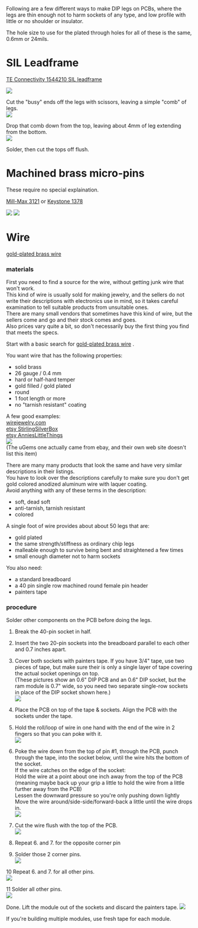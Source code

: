 Following are a few different ways to make DIP legs on PCBs, where the legs are thin enough not to harm sockets of any type, and low profile with little or no shoulder or insulator.

The hole size to use for the plated through holes for all of these is the same, 0.6mm or 24mils.

# SIL Leadframe
[TE Connectivity 1544210 SIL leadframe](https://www.digikey.com/short/128v4wzj)  

![](sil_legs_1.jpg)

Cut the "busy" ends off the legs with scissors, leaving a simple "comb" of legs.  
![](sil_legs_2.jpg)

Drop that comb down from the top, leaving about 4mm of leg extending from the bottom.  
![](sil_legs_3.jpg)

Solder, then cut the tops off flush.  

# Machined brass micro-pins  
These require no special explaination.

[Mill-Max 3121](https://www.digikey.com/short/vmmq3hf7) or [Keystone 1378](https://www.digikey.com/short/nd73r30q)

![](machined_legs_1.jpg)
![](machined_legs_2.jpg)

# Wire  
[gold-plated brass wire](https://duckduckgo.com/?t=canonical&q=brass+hard+gold-filled+26gauge+wire)

### materials
First you need to find a source for the wire, without getting junk wire that won't work.  
This kind of wire is usually sold for making jewelry, and the sellers do not write their descriptions with electronics use in mind, so it takes careful examination to tell suitable products from unsuitable ones.  
There are many small vendors that sometimes have this kind of wire, but the sellers come and go and their stock comes and goes.  
Also prices vary quite a bit, so don't necessarily buy the first thing you find that meets the specs.  

Start with a basic search for [gold-plated brass wire](https://duckduckgo.com/?t=canonical&q=brass+hard+gold-filled+26gauge+wire) .

You want wire that has the following properties:  
* solid brass  
* 26 gauge / 0.4 mm
* hard or half-hard temper  
* gold filled / gold plated
* round
* 1 foot length or more
* no "tarnish resistant" coating

A few good examples:  
[wirejewelry.com](https://www.wirejewelry.com/round-gold-wire/26_Gauge_Round_Half_Hard_14_20_Gold_Filled_Wire-8628-916.html)  
[etsy StirlingSilverBox](https://www.etsy.com/listing/792331329/14k-gold-filled-wires-round-wires-soft?variation0=1365993623&variation1=1347469632)  
[etsy AnniesLittleThings](https://www.etsy.com/listing/880346812/550meters-14k-real-gold-plated-brass?organic_search_click=1&pro=1&variation0=1599473932&variation1=1614789293)  
![](wire_legs_wire.jpg)  
(The uGems one actually came from ebay, and their own web site doesn't list this item)

There are many many products that look the same and have very similar descriptions in their listings.  
You have to look over the descriptions carefully to make sure you don't get gold colored anodized aluminum wire with laquer coating.  
Avoid anything with any of these terms in the description:  
* soft, dead soft
* anti-tarnish, tarnish resistant
* colored

A single foot of wire provides about about 50 legs that are:  
* gold plated  
* the same strength/stiffness as ordinary chip legs  
* malleable enough to survive being bent and straightened a few times  
* small enough diameter not to harm sockets

You also need:  
* a standard breadboard
* a 40 pin single row machined round female pin header
* painters tape

### procedure

Solder other components on the PCB before doing the legs.

1. Break the 40-pin socket in half.  
2. Insert the two 20-pin sockets into the breadboard parallel to each other and 0.7 inches apart.  
3. Cover both sockets with painters tape. If you have 3/4" tape, use two pieces of tape, but make sure their is only a single layer of tape covering the actual socket openings on top.  
(These pictures show an 0.6" DIP PCB and an 0.6" DIP socket, but the ram module is 0.7" wide, so you need two separate single-row sockets in place of the DIP socket shown here.)  
![](wire_legs_1-3.jpg)

4. Place the PCB on top of the tape & sockets. Align the PCB with the sockets under the tape.  
5. Hold the roll/loop of wire in one hand with the end of the wire in 2 fingers so that you can poke with it.  
![](wire_legs_4-5.jpg)

6. Poke the wire down from the top of pin #1, through the PCB, punch through the tape, into the socket below, until the wire hits the bottom of the socket.  
   If the wire catches on the edge of the socket:  
   Hold the wire at a point about one inch away from the top of the PCB (meaning maybe back up your grip a little to hold the wire from a little further away from the PCB)  
   Lessen the downward pressure so you're only pushing down lightly  
   Move the wire around/side-side/forward-back a little until the wire drops in.  
![](wire_legs_6.jpg)

7. Cut the wire flush with the top of the PCB.  
![](wire_legs_7.jpg)

8. Repeat 6. and 7. for the opposite corner pin  
9. Solder those 2 corner pins.  
![](wire_legs_8-9.jpg)

10 Repeat 6. and 7. for all other pins.  
![](wire_legs_10.jpg)

11 Solder all other pins.  
![](wire_legs_11.jpg)

Done. Lift the module out of the sockets and discard the painters tape.
![](wire_legs_done.jpg)

If you're building multiple modules, use fresh tape for each module.

